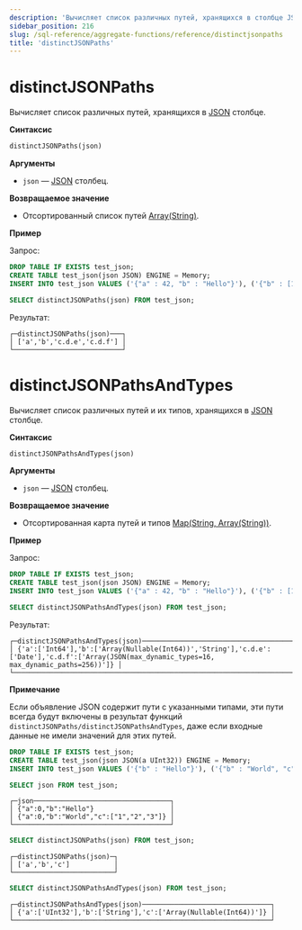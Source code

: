 ```yaml
---
description: 'Вычисляет список различных путей, хранящихся в столбце JSON.'
sidebar_position: 216
slug: /sql-reference/aggregate-functions/reference/distinctjsonpaths
title: 'distinctJSONPaths'
---
```



# distinctJSONPaths

Вычисляет список различных путей, хранящихся в [JSON](../../data-types/newjson.md) столбце.

**Синтаксис**

```sql
distinctJSONPaths(json)
```

**Аргументы**

- `json` — [JSON](../../data-types/newjson.md) столбец.

**Возвращаемое значение**

- Отсортированный список путей [Array(String)](../../data-types/array.md).

**Пример**

Запрос:

```sql
DROP TABLE IF EXISTS test_json;
CREATE TABLE test_json(json JSON) ENGINE = Memory;
INSERT INTO test_json VALUES ('{"a" : 42, "b" : "Hello"}'), ('{"b" : [1, 2, 3], "c" : {"d" : {"e" : "2020-01-01"}}}'), ('{"a" : 43, "c" : {"d" : {"f" : [{"g" : 42}]}}}')
```

```sql
SELECT distinctJSONPaths(json) FROM test_json;
```

Результат:

```reference
┌─distinctJSONPaths(json)───┐
│ ['a','b','c.d.e','c.d.f'] │
└───────────────────────────┘
```


# distinctJSONPathsAndTypes

Вычисляет список различных путей и их типов, хранящихся в [JSON](../../data-types/newjson.md) столбце.

**Синтаксис**

```sql
distinctJSONPathsAndTypes(json)
```

**Аргументы**

- `json` — [JSON](../../data-types/newjson.md) столбец.

**Возвращаемое значение**

- Отсортированная карта путей и типов [Map(String, Array(String))](../../data-types/map.md).

**Пример**

Запрос:

```sql
DROP TABLE IF EXISTS test_json;
CREATE TABLE test_json(json JSON) ENGINE = Memory;
INSERT INTO test_json VALUES ('{"a" : 42, "b" : "Hello"}'), ('{"b" : [1, 2, 3], "c" : {"d" : {"e" : "2020-01-01"}}}'), ('{"a" : 43, "c" : {"d" : {"f" : [{"g" : 42}]}}}')
```

```sql
SELECT distinctJSONPathsAndTypes(json) FROM test_json;
```

Результат:

```reference
┌─distinctJSONPathsAndTypes(json)───────────────────────────────────────────────────────────────────────────────────────────────────────────────┐
│ {'a':['Int64'],'b':['Array(Nullable(Int64))','String'],'c.d.e':['Date'],'c.d.f':['Array(JSON(max_dynamic_types=16, max_dynamic_paths=256))']} │
└───────────────────────────────────────────────────────────────────────────────────────────────────────────────────────────────────────────────┘
```

**Примечание**

Если объявление JSON содержит пути с указанными типами, эти пути всегда будут включены в результат функций `distinctJSONPaths/distinctJSONPathsAndTypes`, даже если входные данные не имели значений для этих путей.

```sql
DROP TABLE IF EXISTS test_json;
CREATE TABLE test_json(json JSON(a UInt32)) ENGINE = Memory;
INSERT INTO test_json VALUES ('{"b" : "Hello"}'), ('{"b" : "World", "c" : [1, 2, 3]}');
```

```sql
SELECT json FROM test_json;
```

```text
┌─json──────────────────────────────────┐
│ {"a":0,"b":"Hello"}                   │
│ {"a":0,"b":"World","c":["1","2","3"]} │
└───────────────────────────────────────┘
```

```sql
SELECT distinctJSONPaths(json) FROM test_json;
```

```text
┌─distinctJSONPaths(json)─┐
│ ['a','b','c']           │
└─────────────────────────┘
```

```sql
SELECT distinctJSONPathsAndTypes(json) FROM test_json;
```

```text
┌─distinctJSONPathsAndTypes(json)────────────────────────────────┐
│ {'a':['UInt32'],'b':['String'],'c':['Array(Nullable(Int64))']} │
└────────────────────────────────────────────────────────────────┘
```
